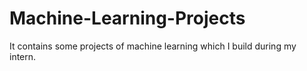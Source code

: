 # Machine-Learning-Projects

It contains some projects of machine learning which I build during my intern.
